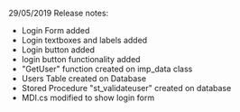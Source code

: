 29/05/2019 Release notes:

- Login Form added
- Login textboxes and labels added
- Login button added
- login button functionality added
- "GetUser" function created on imp_data class 
- Users Table created on Database
- Stored Procedure "st_validateuser" created on database
- MDI.cs modified to show login form

